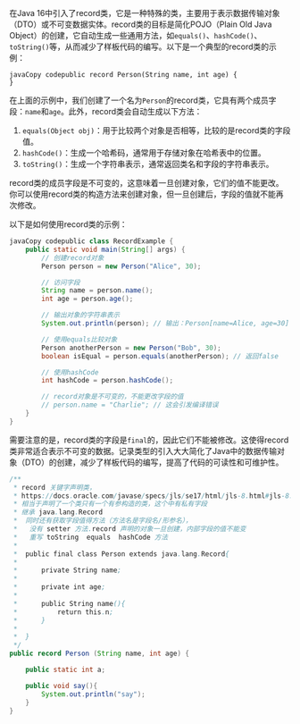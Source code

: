 
在Java 16中引入了record类，它是一种特殊的类，主要用于表示数据传输对象（DTO）或不可变数据实体。record类的目标是简化POJO（Plain Old Java Object）的创建，它自动生成一些通用方法，如`equals()`、`hashCode()`、`toString()`等，从而减少了样板代码的编写。以下是一个典型的record类的示例：

```
javaCopy codepublic record Person(String name, int age) {
}
```

在上面的示例中，我们创建了一个名为`Person`的record类，它具有两个成员字段：`name`和`age`。此外，record类会自动生成以下方法：

1. `equals(Object obj)`：用于比较两个对象是否相等，比较的是record类的字段值。
2. `hashCode()`：生成一个哈希码，通常用于存储对象在哈希表中的位置。
3. `toString()`：生成一个字符串表示，通常返回类名和字段的字符串表示。

record类的成员字段是不可变的，这意味着一旦创建对象，它们的值不能更改。你可以使用record类的构造方法来创建对象，但一旦创建后，字段的值就不能再次修改。

以下是如何使用record类的示例：

```java
javaCopy codepublic class RecordExample {
    public static void main(String[] args) {
        // 创建record对象
        Person person = new Person("Alice", 30);

        // 访问字段
        String name = person.name();
        int age = person.age();

        // 输出对象的字符串表示
        System.out.println(person); // 输出：Person[name=Alice, age=30]

        // 使用equals比较对象
        Person anotherPerson = new Person("Bob", 30);
        boolean isEqual = person.equals(anotherPerson); // 返回false

        // 使用hashCode
        int hashCode = person.hashCode();

        // record对象是不可变的，不能更改字段的值
        // person.name = "Charlie"; // 这会引发编译错误
    }
}
```

需要注意的是，record类的字段是`final`的，因此它们不能被修改。这使得record类非常适合表示不可变的数据。记录类型的引入大大简化了Java中的数据传输对象（DTO）的创建，减少了样板代码的编写，提高了代码的可读性和可维护性。


```java
/**
 * record 关键字声明类，
 * https://docs.oracle.com/javase/specs/jls/se17/html/jls-8.html#jls-8.10
 * 相当于声明了一个类只有一个有参构造的类，这个中有私有字段
 * 继承 java.lang.Record
 *  同时还有获取字段值得方法（方法名是字段名/形参名），
 *   没有 setter 方法.record 声明的对象一旦创建，内部字段的值不能变
 *   重写 toString  equals  hashCode 方法
 *
 *  public final class Person extends java.lang.Record{
 *
 *      private String name;
 *
 *      private int age;
 *
 *      public String name(){
 *          return this.n;
 *      }
 *
 *  }
 */
public record Person (String name, int age) {

    public static int a;

    public void say(){
        System.out.println("say");
    }
}

```





